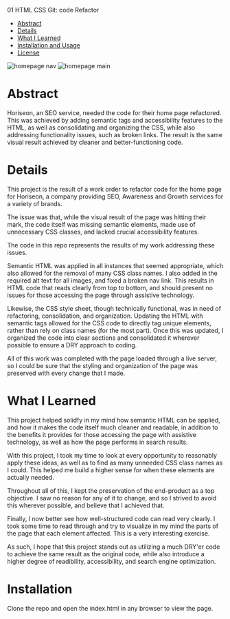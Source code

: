 01 HTML CSS Git: code Refactor

* [Abstract](#abstract)
* [Details ](#details)
* [What I Learned](#what-i-learned)
* [Installation and Usage](#installation)
* [License](#license)

![homepage nav](assets/images/demo1.png)
![homepage main](assets/images/demo1.png)

# Abstract

Horiseon, an SEO service, needed the code for their home page refactored. This was achieved by adding semantic tags and accessibility features to the HTML, as well as consolidating and organizing the CSS, while also addressing functionality issues, such as broken links. The result is the same visual result achieved by cleaner and better-functioning code. 

# Details

This project is the result of a work order to refactor code for the home page for Horiseon, a company providing SEO, Awareness and Growth services for a variety of brands. 

The issue was that, while the visual result of the page was hitting their mark, the code itself was missing semantic elements, made use of unnecessary CSS classes, and lacked crucial accessibility features. 

The code in this repo represents the results of my work addressing these issues. 

Semantic HTML was applied in all instances that seemed appropriate, which also allowed for the removal of many CSS class names. I also added in the required alt text for all images, and fixed a broken nav link. This results in HTML code that reads clearly from top to bottom, and should present no issues for those accessing the page through assistive technology. 

Likewise, the CSS style sheet, though technically functional, was in need of refactoring, consolidation, and organization. Updating the HTML with semantic tags allowed for the CSS code to directly tag unique elements, rather than rely on class names (for the most part). Once this was updated, I organized the code into clear sections and consolidated it wherever possible to ensure a DRY approach to coding.

All of this work was completed with the page loaded through a live server, so I could be sure that the styling and organization of the page was preserved with every change that I made. 

# What I Learned

This project helped solidfy in my mind how semantic HTML can be applied, and how it makes the code itself much cleaner and readable, in addition to the benefits it provides for those accessing the page with assistive technology, as well as how the page performs in search results. 

With this project, I took my time to look at every opportunity to reasonably apply these ideas, as well as to find as many unneeded CSS class names as I could. This helped me build a higher sense for when these elements are actually needed. 

Throughout all of this, I kept the preservation of the end-product as a top objective. I saw no reason for any of it to change, and so I strived to avoid this wherever possible, and believe that I achieved that. 

Finally, I now better see how well-structured code can read very clearly. I took some time to read through and try to visualize in my mind the parts of the page that each element affected. This is a very interesting exercise. 

As such, I hope that this project stands out as utilizing a much DRY'er code to achieve the same result as the original code, while also introduce a higher degree of readibility, accessibility, and search engine optimization. 

# Installation

Clone the repo and open the index.html in any browser to view the page. 
